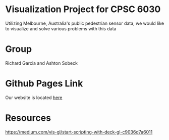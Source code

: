 # Visualization Project for CPSC 6030

Utilizing Melbourne, Australia's public pedestrian sensor data, we would like to visualize and solve various problems with this data

# Group

Richard Garcia and Ashton Sobeck

# Github Pages Link

Our website is located [here](https://ashsobeck.github.io/melbourne-pedestrian-visualization/)

# Resources
https://medium.com/vis-gl/start-scripting-with-deck-gl-c9036d7a6011

